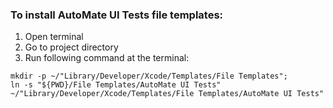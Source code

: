 ### To install AutoMate UI Tests file templates:

1. Open terminal
2. Go to project directory
3. Run following command at the terminal: 
	
``` 
mkdir -p ~/"Library/Developer/Xcode/Templates/File Templates";
ln -s "${PWD}/File Templates/AutoMate UI Tests" ~/"Library/Developer/Xcode/Templates/File Templates/AutoMate UI Tests"
```
